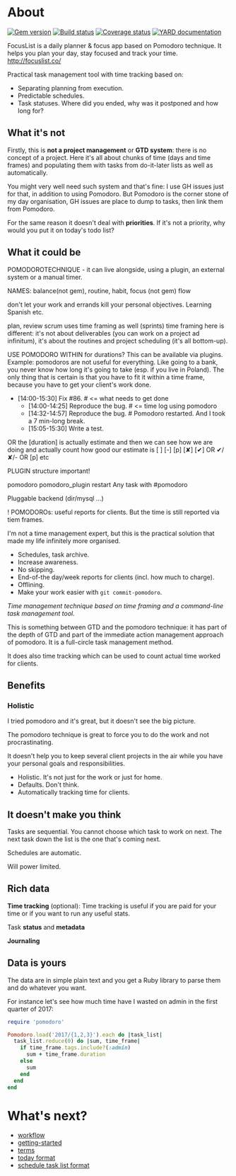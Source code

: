 # About

[![Gem version][GV img]][Gem version]
[![Build status][BS img]][Build status]
[![Coverage status][CS img]][Coverage status]
[![YARD documentation][YD img]][YARD documentation]

FocusList is a daily planner & focus app based on Pomodoro technique. It helps you plan your day, stay focused and track your time. http://focuslist.co/

Practical task management tool with time tracking based on:
- Separating planning from execution.
- Predictable schedules.
- Task statuses. Where did you ended, why was it postponed and how long for?

## What it's not

Firstly, this is **not a project management** or **GTD system**: there is no concept of a project.
Here it's all about chunks of time (days and time frames) and populating them with tasks
from do-it-later lists as well as automatically.

You might very well need such system and that's fine: I use GH issues just for that,
in addition to using Pomodoro. But Pomodoro is the corner stone of my day organisation,
GH issues are place to dump to tasks, then link them from Pomodoro.

For the same reason it doesn't deal with **priorities**. If it's not a priority, why would you put it on today's todo list?

## What it could be

POMODOROTECHNIQUE - it can live alongside, using a plugin, an external system or a manual timer.

NAMES: balance(not gem), routine, habit, focus (not gem) flow

don't let your work and errands kill your personal objectives. Learning Spanish etc.

plan, review
scrum uses time framing as well (sprints)
time framing here is different: it's not about deliverables (you can work on a project ad infinitum), it's about the routines and project scheduling (it's all bottom-up).

USE POMODORO WITHIN for durations? This can be available via plugins.
Example: pomodoros are not useful for everything. Like going to a bank,
you never know how long it's going to take (esp. if you live in Poland).
The only thing that is certain is that you have to fit it within a time frame,
because you have to get your client's work done.

- [14:00-15:30] Fix #86. # <= what needs to get done
  - [14:00-14:25] Reproduce the bug. # <= time log using pomodoro
  - [14:32-14:57] Reproduce the bug. # Pomodoro restarted. And I took a 7 min-long break.
  - [15:05-15:30] Write a test.


OR the [duration] is actually estimate and then we can see how we are doing and actually count how good our estimate is
[ ]
[-]
[p]
[✘]
[✔]
OR ✔/✘/- OR [p] etc

PLUGIN structure important!

pomodoro pomodoro_plugin restart
Any task with #pomodoro

Pluggable backend (dir/mysql ...)

! POMODOROs: useful reports for clients. But the time is still reported via tiem frames.

I'm not a time management expert, but this is the practical solution that made my life infinitely more organised.

- Schedules, task archive.
- Increase awareness.
- No skipping.
- End-of-the day/week reports for clients (incl. how much to charge).
- Offlining.
- Make your work easier with `git commit-pomodoro`.


_Time management technique based on time framing and a command-line task management tool._

This is something between GTD and the pomodoro technique: it has part of the depth of GTD and part of the immediate action management approach of pomodoro. It is a full-circle task management method.

It does also time tracking which can be used to count actual time worked for clients.

## Benefits

### Holistic

I tried pomodoro and it's great, but it doesn't see the big picture.

The pomodoro technique is great to force you to do the work and not procrastinating.

It doesn't help you to keep several client projects in the air while you have your
personal goals and responsibilities.

- Holistic. It's not just for the work or just for home.
- Defaults. Don't think.
- Automatically tracking time for clients.

## It doesn't make you think

Tasks are sequential. You cannot choose which task to work on next. The next task down the list is the one that's coming next.

Schedules are automatic.

Will power limited.

## Rich data

**Time tracking** (optional): Time tracking is useful if you are paid for your time or if you want to run any useful stats.

Task **status** and **metadata**

**Journaling**

## Data is yours

The data are in simple plain text and you get a Ruby library to parse them and do whatever you want.

For instance let's see how much time have I wasted on admin in the first quarter of 2017:

```ruby
require 'pomodoro'

Pomodoro.load('2017/{1,2,3}').each do |task_list|
  task_list.reduce(0) do |sum, time_frame|
    if time_frame.tags.include?(:admin)
      sum + time_frame.duration
    else
      sum
    end
  end
end
```

# What's next?

- [workflow](https://github.com/botanicus/pomodoro/blob/master/doc/workflow.md)
- [getting-started](https://github.com/botanicus/pomodoro/blob/master/doc/getting-started.md)
- [terms](https://github.com/botanicus/pomodoro/blob/master/doc/terms.md)
- [today format](https://github.com/botanicus/pomodoro/blob/master/doc/formats/today.md)
- [schedule task list format](https://github.com/botanicus/pomodoro/blob/master/doc/formats/scheduled.md)



[Gem version]: https://rubygems.org/gems/pomodoro
[Build status]: https://travis-ci.org/botanicus/pomodoro
[Coverage status]: https://coveralls.io/github/botanicus/pomodoro
[YARD documentation]: http://www.rubydoc.info/github/botanicus/pomodoro/master

[GV img]: https://badge.fury.io/rb/pomodoro.svg
[BS img]: https://travis-ci.org/botanicus/pomodoro.svg?branch=master
[CS img]: https://img.shields.io/coveralls/botanicus/pomodoro.svg
[YD img]: http://img.shields.io/badge/yard-docs-blue.svg
